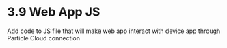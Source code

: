 # 3.9 Web App JS

Add code to JS file that will make web app interact with device app through Particle Cloud connection

